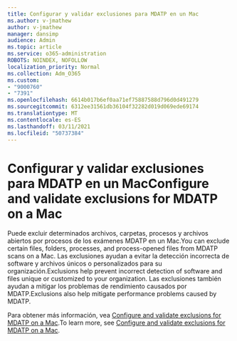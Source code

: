 ```yaml
---
title: Configurar y validar exclusiones para MDATP en un Mac
ms.author: v-jmathew
author: v-jmathew
manager: dansimp
audience: Admin
ms.topic: article
ms.service: o365-administration
ROBOTS: NOINDEX, NOFOLLOW
localization_priority: Normal
ms.collection: Adm_O365
ms.custom:
- "9000760"
- "7391"
ms.openlocfilehash: 6614b017b6ef0aa71ef75887588d796d0d491279
ms.sourcegitcommit: 6312ee31561db36104f32282d019d069ede69174
ms.translationtype: MT
ms.contentlocale: es-ES
ms.lasthandoff: 03/11/2021
ms.locfileid: "50737384"
---
```

# <a name="configure-and-validate-exclusions-for-mdatp-on-a-mac"></a><span data-ttu-id="4d29b-102">Configurar y validar exclusiones para MDATP en un Mac</span><span class="sxs-lookup"><span data-stu-id="4d29b-102">Configure and validate exclusions for MDATP on a Mac</span></span>

<span data-ttu-id="4d29b-103">Puede excluir determinados archivos, carpetas, procesos y archivos abiertos por procesos de los exámenes MDATP en un Mac.</span><span class="sxs-lookup"><span data-stu-id="4d29b-103">You can exclude certain files, folders, processes, and process-opened files from MDATP scans on a Mac.</span></span> <span data-ttu-id="4d29b-104">Las exclusiones ayudan a evitar la detección incorrecta de software y archivos únicos o personalizados para su organización.</span><span class="sxs-lookup"><span data-stu-id="4d29b-104">Exclusions help prevent incorrect detection of software and files unique or customized to your organization.</span></span> <span data-ttu-id="4d29b-105">Las exclusiones también ayudan a mitigar los problemas de rendimiento causados por MDATP.</span><span class="sxs-lookup"><span data-stu-id="4d29b-105">Exclusions also help mitigate performance problems caused by MDATP.</span></span>

<span data-ttu-id="4d29b-106">Para obtener más información, vea [Configure and validate exclusions for MDATP on a Mac](https://go.microsoft.com/fwlink/?linkid=2144616).</span><span class="sxs-lookup"><span data-stu-id="4d29b-106">To learn more, see [Configure and validate exclusions for MDATP on a Mac](https://go.microsoft.com/fwlink/?linkid=2144616).</span></span>
